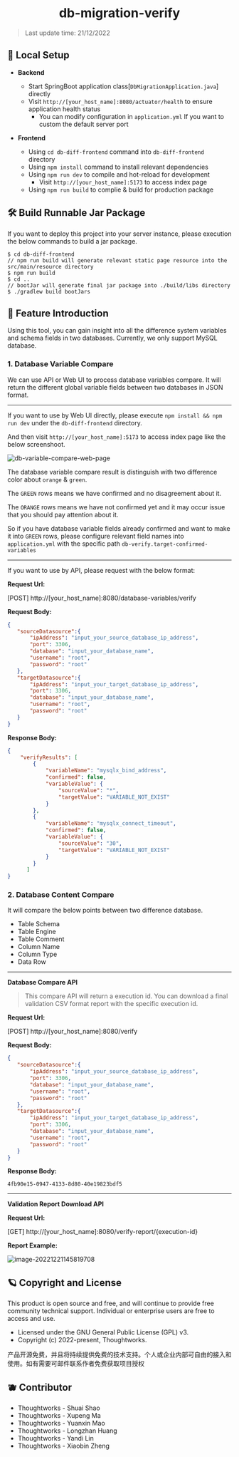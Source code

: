 # <div align="center">db-migration-verify</div>

>Last update time: 21/12/2022

## 🥏 Local Setup

- **Backend**
  
  - Start SpringBoot application class[`DbMigrationApplication.java`] directly 
  - Visit `http://[your_host_name]:8080/actuator/health` to ensure application health status
    - You can modify configuration in  `application.yml` If you want to custom the default server port
- **Frontend**
  - Using `cd db-diff-frontend` command into `db-diff-frontend` directory
  - Using `npm install` command to install relevant dependencies
  - Using `npm run dev` to compile and hot-reload for development
    - Visit `http://[your_host_name]:5173` to access index page
  - Using `npm run build` to complie & build for production package
  

## 🛠️ Build Runnable Jar Package

If you want to deploy this project into your server instance, please execution the below commands to build a jar package.

```shell
$ cd db-diff-frontend
// npm run build will generate relevant static page resource into the src/main/resource directory
$ npm run build
$ cd ..
// bootJar will generate final jar package into ./build/libs directory
$ ./gradlew build bootJars
```

## 🌈 Feature Introduction

Using this tool, you can gain insight into all the difference system variables and schema fields in two databases. Currently, we only support MySQL database.

### 1. Database Variable Compare

We can use API or Web UI to process database variables compare. It will return the different global variable fields between two databases in JSON format.

---

If you want to use by Web UI directly, please execute `npm install && npm run dev` under the `db-diff-frontend` directory. 

And then visit `http://[your_host_name]:5173` to access index page like the below screenshoot.

![db-variable-compare-web-page](https://zchengb-images.oss-cn-shenzhen.aliyuncs.com/image-20221221154045561.png)

The database variable compare result is distinguish with two difference color about `orange` & `green`.

The `GREEN` rows means we have confirmed and no disagreement about it.

The `ORANGE` rows means we have not confirmed yet and it may occur issue that you should pay attention about it.

So if you have database variable fields already confirmed and want to make it into `GREEN` rows, please configure relevant field names into `application.yml` with the specific path `db-verify.target-confirmed-variables`

---

If you want to use by API, please request with the below format:

**Request Url:**

[POST] http://[your_host_name]:8080/database-variables/verify

**Request Body:**

```json
{
   "sourceDatasource":{
       "ipAddress": "input_your_source_database_ip_address",
       "port": 3306,
       "database": "input_your_database_name",
       "username": "root",
       "password": "root"
   },
   "targetDatasource":{
       "ipAddress": "input_your_target_database_ip_address",
       "port": 3306,
       "database": "input_your_database_name",
       "username": "root",
       "password": "root"
   }
}
```

**Response Body:**

```json
{
    "verifyResults": [
        {
            "variableName": "mysqlx_bind_address",
            "confirmed": false,
            "variableValue": {
                "sourceValue": "*",
                "targetValue": "VARIABLE_NOT_EXIST"
            }
        },
        {
            "variableName": "mysqlx_connect_timeout",
            "confirmed": false,
            "variableValue": {
                "sourceValue": "30",
                "targetValue": "VARIABLE_NOT_EXIST"
            }
        }
      ]
}
```

### 2. Database Content Compare

It will compare the below points between two difference database.

- Table Schema
- Table Engine
- Table Comment
- Column Name
- Column Type
- Data Row

---

**Database Compare API**

>This compare API will return a execution id. You can download a final validation CSV format report with the specific execution id.

**Request Url:**

[POST] http://[your_host_name]:8080/verify

**Request Body:**

```json
{
   "sourceDatasource":{
       "ipAddress": "input_your_source_database_ip_address",
       "port": 3306,
       "database": "input_your_database_name",
       "username": "root",
       "password": "root"
   },
   "targetDatasource":{
       "ipAddress": "input_your_target_database_ip_address",
       "port": 3306,
       "database": "input_your_database_name",
       "username": "root",
       "password": "root"
   }
}
```

**Response Body:**

```
4fb90e15-0947-4133-8d80-40e19823bdf5
```

---

**Validation Report Download API**

**Request Url:**

[GET] http://[your_host_name]:8080/verify-report/{execution-id}

**Report Example:**

![image-20221221145819708](https://zchengb-images.oss-cn-shenzhen.aliyuncs.com/image-20221221145819708.png)

## 🪐 Copyright and License

This product is open source and free, and will continue to provide free community technical support. Individual or enterprise users are free to access and use.

- Licensed under the GNU General Public License (GPL) v3.
- Copyright (c) 2022-present, Thoughtworks.

产品开源免费，并且将持续提供免费的技术支持。个人或企业内部可自由的接入和使用。如有需要可邮件联系作者免费获取项目授权

## 🫐 Contributor

- Thoughtworks - Shuai Shao
- Thoughtworks - Xupeng Ma
- Thoughtworks - Yuanxin Mao
- Thoughtworks - Longzhan Huang
- Thoughtworks - Yandi Lin
- Thoughtworks - Xiaobin Zheng